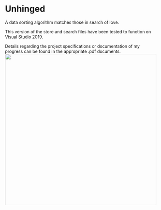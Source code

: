 # Unhinged
A data sorting algorithm matches those in search of love.

This version of the store and search files have been tested to function on Visual Studio 2019.

Details regarding the project specifications or documentation of my progress can be found in the appropriate .pdf documents.
<img src="https://user-images.githubusercontent.com/99045459/190285271-79ad5400-9a4e-4e4d-84be-34b90042f707.png" width="500" height="500">
